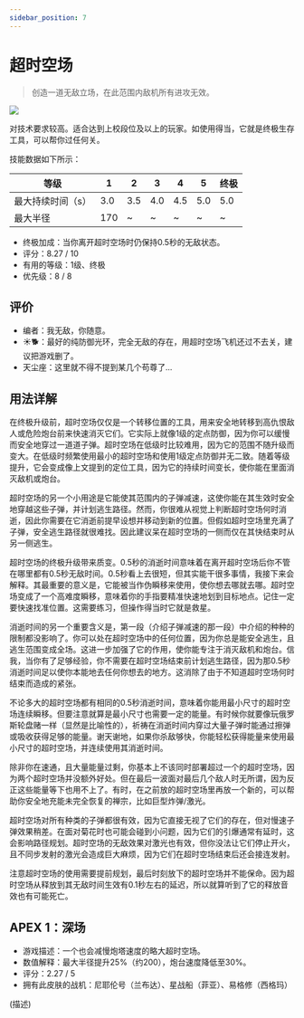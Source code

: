 ```yaml
---
sidebar_position: 7
---
```


# 超时空场

> 创造一道无敌立场，在此范围内敌机所有进攻无效。

<img src="/terms/cf.png" style={{zoom:1.25}}/>

对技术要求较高。适合达到上校段位及以上的玩家。如使用得当，它就是终极生存工具，可以帮你过任何关。

技能数据如下所示：

| 等级              | 1    | 2    | 3    | 4    | 5    | 终极 |
| ----------------- | ---- | ---- | ---- | ---- | ---- | ---- |
| 最大持续时间（s） | 3.0  | 3.5  | 4.0  | 4.5  | 5.0  | 5.0  |
| 最大半径          | 170  | ~    | ~    | ~    | ~    | ~    |

- 终极加成：当你离开超时空场时仍保持0.5秒的无敌状态。
- 评分：8.27 / 10
- 有用的等级：1级、终极
- 优先级：8 / 8

## 评价

- 编者：我无敌，你随意。
- ☀🐕：最好的纯防御光环，完全无敌的存在，用超时空场飞机还过不去关，建议把游戏删了。
- 天尘座：这里就不得不提到某几个苟尊了...

## 用法详解

在终极升级前，超时空场仅仅是一个转移位置的工具，用来安全地转移到高仇恨敌人或危险炮台前来快速消灭它们。它实际上就像1级的定点防御，因为你可以缓慢而安全地穿过一道道子弹。超时空场在低级时比较难用，因为它的范围不随升级而变大。在低级时频繁使用最小的超时空场和使用1级定点防御并无二致。随着等级提升，它会变成像上文提到的定位工具，因为它的持续时间变长，使你能在里面消灭敌机或炮台。

超时空场的另一个小用途是它能使其范围内的子弹减速，这使你能在其生效时安全地穿越这些子弹，并计划逃生路径。然而，你很难从视觉上判断超时空场何时消逝，因此你需要在它消逝前提早设想并移动到新的位置。但假如超时空场里充满了子弹，安全逃生路径就很难找。因此建议呆在超时空场的一侧而仅在其快结束时从另一侧逃生。

超时空场的终极升级带来质变。0.5秒的消逝时间意味着在离开超时空场后你不管在哪里都有0.5秒无敌时间。0.5秒看上去很短，但其实能干很多事情，我接下来会解释。其最重要的意义是，它能被当作伪瞬移来使用，使你想去哪就去哪。超时空场变成了一个高难度瞬移，意味着你的手指要精准快速地划到目标地点。记住一定要快速找准位置。这需要练习，但操作得当时它就是救星。

消逝时间的另一个重要含义是，第一段（介绍子弹减速的那一段）中介绍的种种的限制都没影响了。你可以处在超时空场中的任何位置，因为你总是能安全逃生，且逃生范围变成全场。这进一步加强了它的作用，使你能专注于消灭敌机和炮台。信我，当你有了足够经验，你不需要在超时空场结束前计划逃生路径，因为那0.5秒消逝时间足以使你本能地去任何你想去的地方。这消除了由于不知道超时空场何时结束而造成的紧张。

不论多大的超时空场都有相同的0.5秒消逝时间，意味着你能用最小尺寸的超时空场连续瞬移。但要注意就算是最小尺寸也需要一定的能量。有时候你就要像玩俄罗斯轮盘赌一样（显然是比喻性的），祈祷在消逝时间内穿过大量子弹时能通过擦弹或吸收获得足够的能量。谢天谢地，如果你杀敌够快，你能轻松获得能量来使用最小尺寸的超时空场，并连续使用其消逝时间。

除非你在速通，且大量能量过剩，你基本上不该同时部署超过一个的超时空场，因为两个超时空场并没额外好处。但在最后一波面对最后几个敌人时无所谓，因为反正这些能量等下也用不上了。有时，在之前放的超时空场里再放一个新的，可以帮助你安全地充能未完全恢复的禅宗，比如巨型炸弹/激光。

超时空场对所有种类的子弹都很有效，因为它直接无视了它们的存在，但对慢速子弹效果稍差。在面对菊花时也可能会碰到小问题，因为它们的引爆通常有延时，这会影响路径规划。超时空场的无敌效果对激光也有效，但你没法让它们停止开火，且不同步发射的激光会造成巨大麻烦，因为它们在超时空场结束后还会接连发射。

注意超时空场的使用需要提前规划，最后时刻放下的超时空场并不能保命。因为超时空场从释放到其无敌时间生效有0.1秒左右的延迟，所以就算听到了它的释放音效也有可能死亡。

## APEX 1：深场

- 游戏描述：一个也会减慢炮塔速度的略大超时空场。
- 数值解释：最大半径提升25%（约200），炮台速度降低至30%。
- 评分：2.27 / 5
- 拥有此皮肤的战机：尼耶伦号（兰布达）、星战船（菲亚）、易格修（西格玛）

(描述)

